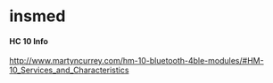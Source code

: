 # insmed

#### HC 10 Info

http://www.martyncurrey.com/hm-10-bluetooth-4ble-modules/#HM-10_Services_and_Characteristics

